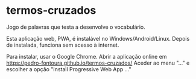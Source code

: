 # termos-cruzados

Jogo de palavras que testa a desenvolve o vocabulário.

Esta aplicação web, PWA, é instalável no Windows/Android/Linux.
Depois de instalada, funciona sem acesso à internet.

Para instalar, usar o Google Chrome.
Abrir a aplicação online em https://pedro-fontoura.github.io/termos-cruzados/
Aceder ao menu "..." e escolher a opção "Install Progressive Web App ..."
